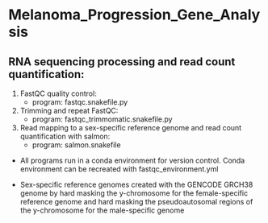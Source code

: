 # Melanoma_Progression_Gene_Analysis

## RNA sequencing processing and read count quantification:
  1. FastQC quality control:
      - program: fastqc.snakefile.py
  3. Trimming and repeat FastQC:
      - program: fastqc_trimmomatic.snakefile.py
  5. Read mapping to a sex-specific reference genome and read count quantification with salmon: 
      - program: salmon.snakefile

* All programs run in a conda environment for version control. Conda environment can be recreated with fastqc_environment.yml 

* Sex-specific reference genomes created with the GENCODE GRCH38 genome by hard masking the y-chromosome for the female-specific reference genome and hard masking the pseudoautosomal regions of the y-chromosome for the male-specific genome

